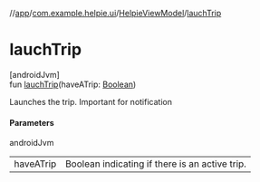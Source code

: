 //[app](../../../index.md)/[com.example.helpie.ui](../index.md)/[HelpieViewModel](index.md)/[lauchTrip](lauch-trip.md)

# lauchTrip

[androidJvm]\
fun [lauchTrip](lauch-trip.md)(haveATrip: [Boolean](https://kotlinlang.org/api/latest/jvm/stdlib/kotlin/-boolean/index.html))

Launches the trip. Important for notification

#### Parameters

androidJvm

| | |
|---|---|
| haveATrip | Boolean indicating if there is an active trip. |

